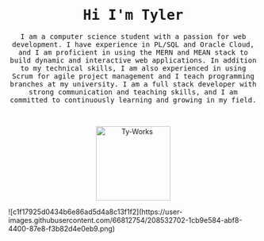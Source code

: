 <h1 align="center">
    <samp> Hi I'm Tyler </samp>
</h1>
<p align="center">
    <samp>
        I am a computer science student with a passion for web development. I have experience in PL/SQL and Oracle Cloud, and I am proficient in using the MERN and MEAN stack to build dynamic and interactive web applications. In addition to my technical skills, I am also experienced in using Scrum for agile project management and I teach programming branches at my university. I am a full stack developer with strong communication and teaching skills, and I am committed to continuously learning and growing in my field.
    </samp>
 </p>
&nbsp;
<p align="center">
    <a href="https://vader-7.github.io/Ty-Works/" target="_blank">
        <img src="https://user-images.githubusercontent.com/66812754/208532140-e45ab82c-88e9-46a8-b150-34908b780c1b.png" alt="Ty-Works" width="150px" height="150px">
    </a>
</p>![c1f17925d0434b6e86ad5d4a8c13f1f2](https://user-images.githubusercontent.com/66812754/208532702-1cb9e584-abf8-4400-87e8-f3b82d4e0eb9.png)

<!---
Vader-7/Vader-7 is a ✨ special ✨ repository because its `README.md` (this file) appears on your GitHub profile.
You can click the Preview link to take a look at your changes.
--->
